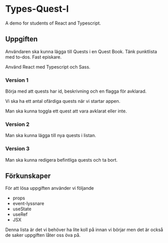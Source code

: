 # Types-Quest-I

A demo for students of React and Typescript.

## Uppgiften

Användaren ska kunna lägga till Quests i en Quest Book. Tänk punktlista med to-dos. Fast episkare.

Använd React med Typescript och Sass.

### Version 1

Börja med att quests har id, beskrivning och en flagga för avklarad.

Vi ska ha ett antal ofärdiga quests när vi startar appen.

Man ska kunna toggla ett quest att vara avklarat eller inte.

### Version 2

Man ska kunna lägga till nya quests i listan.

### Version 3

Man ska kunna redigera befintliga quests och ta bort.

## Förkunskaper

För att lösa uppgiften använder vi följande

-  props
-  event-lyssnare
-  useState
-  useRef
-  JSX

Denna lista är det vi behöver ha lite koll på innan vi börjar men det är också de saker uppgiften låter oss öva på.
